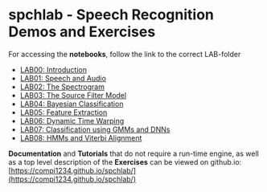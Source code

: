 # spchlab - Speech Recognition Demos and Exercises

For accessing the **notebooks**, follow the link to the correct LAB-folder

- [LAB00: Introduction](lab00_introduction/README.md)
- [LAB01: Speech and Audio](lab01_speech_audio/README.md)
- [LAB02: The Spectrogram](lab02_spectrogram/README.md)
- [LAB03: The Source Filter Model](lab03_source_filter/README.md)
- [LAB04: Bayesian Classification](lab04_classification1/README.md)
- [LAB05: Feature Extraction](lab05_feature_extraction/README.md)
- [LAB06: Dynamic Time Warping](lab06_dtw/README.md)
- [LAB07: Classification using GMMs and DNNs](lab07_classification2/README.md)
- [LAB08: HMMs and Viterbi Alignment](lab08_viterbi/README.md)


**Documentation** and **Tutorials** that do not require a run-time engine, as well as a top level description of the **Exercises** can be viewed on github.io:     
[https://compi1234.github.io/spchlab/](https://compi1234.github.io/spchlab/)